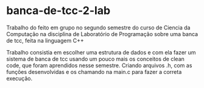 # banca-de-tcc-2-lab
Trabalho do  feito em grupo no segundo semestre do curso de Ciencia da Computação na disciplina de Laboratório de Programação sobre uma banca de tcc, feita na linguagem C++

Trabalho consistia em escolher uma estrutura de dados e com ela fazer um sistema de banca de tcc usando um pouco mais os conceitos de clean code, que foram aprendidos nesse semestre. Criando arquivos .h, com as funções desenvolvidas e os chamando na main.c para fazer a correta execução.
